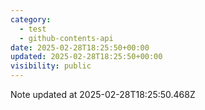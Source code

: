 ```yaml
---
category:
  - test
  - github-contents-api
date: 2025-02-28T18:25:50+00:00
updated: 2025-02-28T18:25:50+00:00
visibility: public
---
```


Note updated at 2025-02-28T18:25:50.468Z